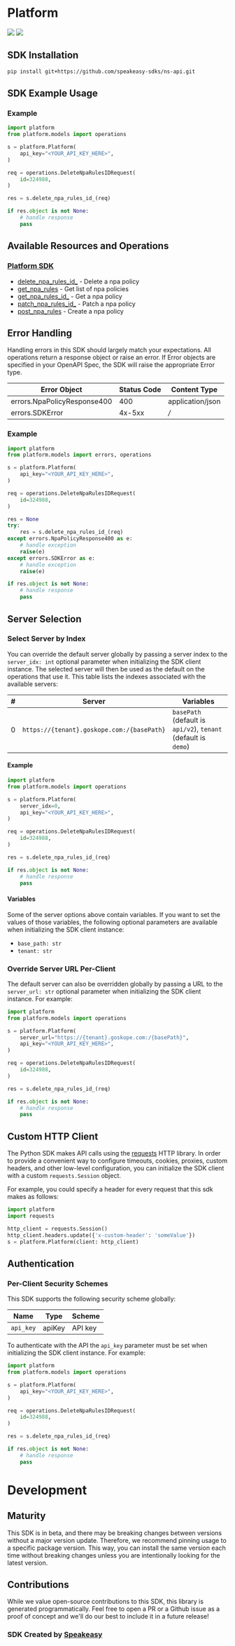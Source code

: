 # Platform

<div align="left">
    <a href="https://speakeasyapi.dev/"><img src="https://custom-icon-badges.demolab.com/badge/-Built%20By%20Speakeasy-212015?style=for-the-badge&logoColor=FBE331&logo=speakeasy&labelColor=545454" /></a>
    <a href="https://github.com/speakeasy-sdks/ns-api.git/actions"><img src="https://img.shields.io/github/actions/workflow/status/speakeasy-sdks/ns-api/speakeasy_sdk_generation.yml?style=for-the-badge" /></a>
    
</div>

<!-- Start SDK Installation [installation] -->
## SDK Installation

```bash
pip install git+https://github.com/speakeasy-sdks/ns-api.git
```
<!-- End SDK Installation [installation] -->

<!-- Start SDK Example Usage [usage] -->
## SDK Example Usage

### Example

```python
import platform
from platform.models import operations

s = platform.Platform(
    api_key="<YOUR_API_KEY_HERE>",
)

req = operations.DeleteNpaRulesIDRequest(
    id=324988,
)

res = s.delete_npa_rules_id_(req)

if res.object is not None:
    # handle response
    pass
```
<!-- End SDK Example Usage [usage] -->

<!-- Start Available Resources and Operations [operations] -->
## Available Resources and Operations

### [Platform SDK](docs/sdks/platform/README.md)

* [delete_npa_rules_id_](docs/sdks/platform/README.md#delete_npa_rules_id_) - Delete a npa policy
* [get_npa_rules](docs/sdks/platform/README.md#get_npa_rules) - Get list of npa policies
* [get_npa_rules_id_](docs/sdks/platform/README.md#get_npa_rules_id_) - Get a npa policy
* [patch_npa_rules_id_](docs/sdks/platform/README.md#patch_npa_rules_id_) - Patch a npa policy
* [post_npa_rules](docs/sdks/platform/README.md#post_npa_rules) - Create a npa policy
<!-- End Available Resources and Operations [operations] -->



<!-- Start Error Handling [errors] -->
## Error Handling

Handling errors in this SDK should largely match your expectations.  All operations return a response object or raise an error.  If Error objects are specified in your OpenAPI Spec, the SDK will raise the appropriate Error type.

| Error Object                | Status Code                 | Content Type                |
| --------------------------- | --------------------------- | --------------------------- |
| errors.NpaPolicyResponse400 | 400                         | application/json            |
| errors.SDKError             | 4x-5xx                      | */*                         |

### Example

```python
import platform
from platform.models import errors, operations

s = platform.Platform(
    api_key="<YOUR_API_KEY_HERE>",
)

req = operations.DeleteNpaRulesIDRequest(
    id=324988,
)

res = None
try:
    res = s.delete_npa_rules_id_(req)
except errors.NpaPolicyResponse400 as e:
    # handle exception
    raise(e)
except errors.SDKError as e:
    # handle exception
    raise(e)

if res.object is not None:
    # handle response
    pass
```
<!-- End Error Handling [errors] -->



<!-- Start Server Selection [server] -->
## Server Selection

### Select Server by Index

You can override the default server globally by passing a server index to the `server_idx: int` optional parameter when initializing the SDK client instance. The selected server will then be used as the default on the operations that use it. This table lists the indexes associated with the available servers:

| # | Server | Variables |
| - | ------ | --------- |
| 0 | `https://{tenant}.goskope.com:/{basePath}` | `basePath` (default is `api/v2`), `tenant` (default is `demo`) |

#### Example

```python
import platform
from platform.models import operations

s = platform.Platform(
    server_idx=0,
    api_key="<YOUR_API_KEY_HERE>",
)

req = operations.DeleteNpaRulesIDRequest(
    id=324988,
)

res = s.delete_npa_rules_id_(req)

if res.object is not None:
    # handle response
    pass
```

#### Variables

Some of the server options above contain variables. If you want to set the values of those variables, the following optional parameters are available when initializing the SDK client instance:
 * `base_path: str`
 * `tenant: str`

### Override Server URL Per-Client

The default server can also be overridden globally by passing a URL to the `server_url: str` optional parameter when initializing the SDK client instance. For example:
```python
import platform
from platform.models import operations

s = platform.Platform(
    server_url="https://{tenant}.goskope.com:/{basePath}",
    api_key="<YOUR_API_KEY_HERE>",
)

req = operations.DeleteNpaRulesIDRequest(
    id=324988,
)

res = s.delete_npa_rules_id_(req)

if res.object is not None:
    # handle response
    pass
```
<!-- End Server Selection [server] -->



<!-- Start Custom HTTP Client [http-client] -->
## Custom HTTP Client

The Python SDK makes API calls using the [requests](https://pypi.org/project/requests/) HTTP library.  In order to provide a convenient way to configure timeouts, cookies, proxies, custom headers, and other low-level configuration, you can initialize the SDK client with a custom `requests.Session` object.

For example, you could specify a header for every request that this sdk makes as follows:
```python
import platform
import requests

http_client = requests.Session()
http_client.headers.update({'x-custom-header': 'someValue'})
s = platform.Platform(client: http_client)
```
<!-- End Custom HTTP Client [http-client] -->



<!-- Start Authentication [security] -->
## Authentication

### Per-Client Security Schemes

This SDK supports the following security scheme globally:

| Name      | Type      | Scheme    |
| --------- | --------- | --------- |
| `api_key` | apiKey    | API key   |

To authenticate with the API the `api_key` parameter must be set when initializing the SDK client instance. For example:
```python
import platform
from platform.models import operations

s = platform.Platform(
    api_key="<YOUR_API_KEY_HERE>",
)

req = operations.DeleteNpaRulesIDRequest(
    id=324988,
)

res = s.delete_npa_rules_id_(req)

if res.object is not None:
    # handle response
    pass
```
<!-- End Authentication [security] -->

<!-- Placeholder for Future Speakeasy SDK Sections -->

# Development

## Maturity

This SDK is in beta, and there may be breaking changes between versions without a major version update. Therefore, we recommend pinning usage
to a specific package version. This way, you can install the same version each time without breaking changes unless you are intentionally
looking for the latest version.

## Contributions

While we value open-source contributions to this SDK, this library is generated programmatically.
Feel free to open a PR or a Github issue as a proof of concept and we'll do our best to include it in a future release!

### SDK Created by [Speakeasy](https://docs.speakeasyapi.dev/docs/using-speakeasy/client-sdks)
